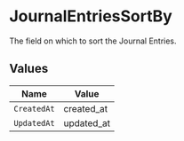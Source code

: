 # JournalEntriesSortBy

The field on which to sort the Journal Entries.


## Values

| Name        | Value       |
| ----------- | ----------- |
| `CreatedAt` | created_at  |
| `UpdatedAt` | updated_at  |
